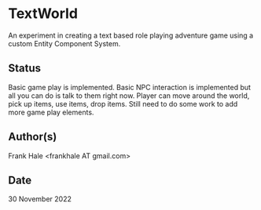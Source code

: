 # TextWorld

An experiment in creating a text based role playing adventure game using a custom Entity 
Component System.

## Status

Basic game play is implemented. Basic NPC interaction is implemented but all you can do is talk 
to them right now. Player can move around the world, pick up items, use items, drop items. Still
need to do some work to add more game play elements.

## Author(s)

Frank Hale &lt;frankhale AT gmail.com&gt;

## Date

30 November 2022
